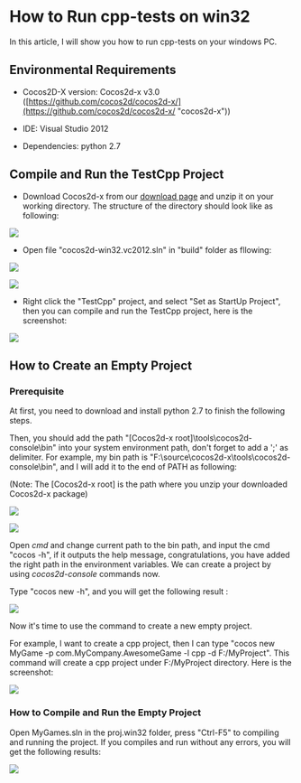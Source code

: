 # How to Run cpp-tests on win32

In this article, I will show you how to run cpp-tests on your windows PC.

## Environmental Requirements

- Cocos2D-X version: Cocos2d-x v3.0 ([https://github.com/cocos2d/cocos2d-x/](https://github.com/cocos2d/cocos2d-x/ "cocos2d-x"))

- IDE: Visual Studio 2012

- Dependencies: python 2.7

## Compile and Run the TestCpp Project

- Download Cocos2d-x from our [download page](http://cocos2d-x.org/download) and unzip it on your working directory. The structure of the directory should look like as following:

![](res/1.png)

- Open file "cocos2d-win32.vc2012.sln" in "build" folder as fllowing:

![](res/7.png)

![](res/8.png)

- Right click the "TestCpp" project, and select "Set as StartUp Project", then you can compile and run the TestCpp project, here is the screenshot:

![](res/9.png)

## How to Create an Empty Project

### Prerequisite

At first, you need to download and install python 2.7  to finish the following steps.

Then, you should add the path "[Cocos2d-x root]\tools\cocos2d-console\bin\" into your system environment path, don't forget to add a ';' as delimiter. For example, my bin path is "F:\source\cocos2d-x\tools\cocos2d-console\bin", and I will add it to the end of PATH as following:

(Note: The [Cocos2d-x root] is the path where you unzip your downloaded Cocos2d-x package)

![](res/2.png)

![](res/3.png)
 
Open *cmd* and change current path to the bin path, and input the cmd "cocos -h", if it outputs the help message, congratulations, you have added the right path in the environment variables. We can create a project by using *cocos2d-console* commands now. 

Type "cocos new -h", and you will get the following result :

![](res/4.png)

Now it's time to use the command to create a new empty project.

For example, I want to create a cpp project, then I can type "cocos new MyGame -p com.MyCompany.AwesomeGame -l cpp -d F:/MyProject". This command will create a cpp project under F:/MyProject directory. Here is the screenshot:

![](res/5.png)


### How to Compile and Run the Empty Project

Open MyGames.sln in the proj.win32 folder, press "Ctrl-F5" to compiling and running the project. If you compiles and run without any errors, you will get the following results:

![](res/6.png)


